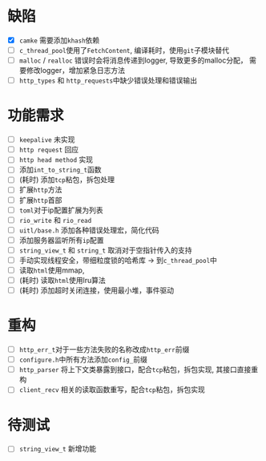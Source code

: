 # 缺陷
- [x] `camke` 需要添加`khash`依赖
- [ ] `c_thread_pool`使用了`FetchContent`, 编译耗时，使用`git`子模块替代
- [ ] `malloc` / `realloc` 错误时会将消息传递到logger, 导致更多的malloc分配，
需要修改logger，增加紧急日志方法
- [ ] `http_types` 和 `http_requests`中缺少错误处理和错误输出

# 功能需求
- [ ] `keepalive` 未实现
- [ ] `http request` 回应
- [ ] `http head method` 实现
- [ ] 添加`int_to_string_t`函数
- [ ] (耗时) 添加`tcp`粘包，拆包处理
- [ ] 扩展`http`方法
- [ ] 扩展`http`首部
- [ ] `toml`对于ip配置扩展为列表
- [ ] `rio_write` 和 `rio_read`
- [ ] `uitl/base.h` 添加各种错误处理宏，简化代码
- [ ] 添加服务器监听所有`ip`配置
- [ ] `string_view_t` 和 `string_t` 取消对于空指针传入的支持
- [ ] 手动实现线程安全，带细粒度锁的哈希库 -> 到`c_thread_pool`中
- [ ] 读取`html`使用mmap,
- [ ] (耗时) 读取`html`使用lru算法
- [ ] (耗时) 添加超时关闭连接，使用最小堆，事件驱动

# 重构
- [ ] `http_err_t`对于一些方法失败的名称改成`http_err`前缀
- [ ] `configure.h`中所有方法添加`config_`前缀
- [ ] `http_parser` 将上下文类暴露到接口，配合`tcp`粘包，拆包实现, 其接口直接重构
- [ ] `client_recv` 相关的读取函数重写，配合`tcp`粘包，拆包实现

# 待测试
- [ ] `string_view_t` 新增功能

